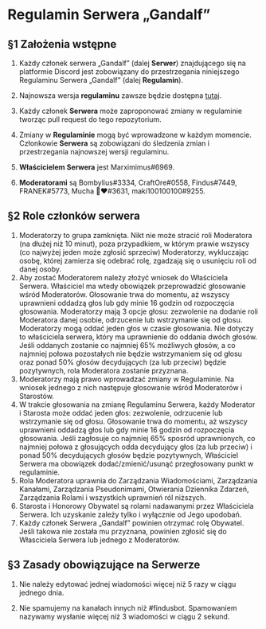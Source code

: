 # Regulamin Serwera „Gandalf”



## §1 Założenia wstępne


1. Każdy członek serwera „Gandalf” (dalej **Serwer**) znajdującego się na platformie Discord jest zobowiązany do przestrzegania niniejszego Regulaminu Serwera „Gandalf” (dalej **Regulamin**).

2.  Najnowsza wersja **regulaminu** zawsze będzie dostępna [tutaj](https://github.com/marximimus/regulamin-gandalfa/blob/main/README.md).

3.  Każdy członek **Serwera** może zaproponować zmiany w regulaminie tworząc pull request do tego repozytorium.

4.  Zmiany w **Regulaminie** mogą być wprowadzone w każdym momencie. Członkowie **Serwera** są zobowiązani do śledzenia zmian i przestrzegania najnowszej wersji regulaminu.

5.  **Właścicielem Serwera** jest Marximimus#6969.

6.  **Moderatorami** są Bombylius#3334, CraftOre#0558, Findus#7449, FRANEK#5773, Mucha 🌈❤#3631, maki100100100#9255.

## §2 Role członków serwera

1.  Moderatorzy to grupa zamknięta. Nikt nie może stracić roli Moderatora (na dłużej niż 10 minut), poza przypadkiem, w którym prawie wszyscy (co najwyżej jeden może zgłosić sprzeciw) Moderatorzy, wykluczając osobę, której zamierza się odebrać rolę, zgadzają się o usunięciu roli od danej osoby.
2.  Aby zostać Moderatorem należy złożyć wniosek do Właściciela Serwera. Właściciel ma wtedy obowiązek przeprowadzić głosowanie wśród Moderatorów. Głosowanie trwa do momentu, aż wszyscy uprawnieni oddadzą głos lub gdy minie 16 godzin od rozpoczęcia głosowania. Moderatorzy mają 3 opcje głosu: zezwolenie na dodanie roli Moderatora danej osobie, odrzucenie lub wstrzymanie się od głosu. Moderatorzy mogą oddać jeden głos w czasie głosowania. Nie dotyczy to właściciela serwera, który ma uprawnienie do oddania dwóch głosów. Jeśli oddanych zostanie co najmniej 65% możliwych głosów, a co najmniej połowa pozostałych nie będzie wstrzymaniem się od głosu oraz ponad 50% głosów decydujących (za lub przeciw) będzie pozytywnych, rola Moderatora zostanie przyznana.
3.  Moderatorzy mają prawo wprowadzać zmiany w Regulaminie. Na wniosek jednego z nich następuje głosowanie wśród Moderatorów i Starostów.
4.  W trakcie głosowania na zmianę Regulaminu Serwera, każdy Moderator i Starosta może oddać jeden głos: zezwolenie, odrzucenie lub wstrzymanie się od głosu. Głosowanie trwa do momentu, aż wszyscy uprawnieni oddadzą głos lub gdy minie 16 godzin od rozpoczęcia głosowania. Jeśli zagłosuje co najmniej 65% sposród uprawnionych, co najmniej połowa z głosujących odda decydujący głos (za lub przeciw) i ponad 50% decydujących głosów będzie pozytywnych, Właściciel Serwera ma obowiązek dodać/zmienić/usunąć przegłosowany punkt w regulaminie. 
5.  Rola Moderatora uprawnia do Zarządzania Wiadomościami, Zarządzania Kanałami, Zarządzania Pseudonimami, Otwierania Dziennika Zdarzeń, Zarządzania Rolami i wszystkich uprawnień ról niższych.
5.  Starosta i Honorowy Obywatel są rolami nadawanymi przez Właściciela Serwera. Ich uzyskanie zależy tylko i wyłącznie od Jego upodobań.
6.  Każdy członek Serwera „Gandalf” powinien otrzymać rolę Obywatel. Jeśli takowa nie została mu przyznana, powinien zgłosić się do Własciciela Serwera lub jednego z Moderatorów.

## §3 Zasady obowiązujące na Serwerze

1. Nie należy edytować jednej wiadomości więcej niż 5 razy w ciągu jednego dnia.

2. Nie spamujemy na kanałach innych niż #findusbot. Spamowaniem nazywamy wysłanie więcej niż 3 wiadomości w ciągu 2 sekund.
